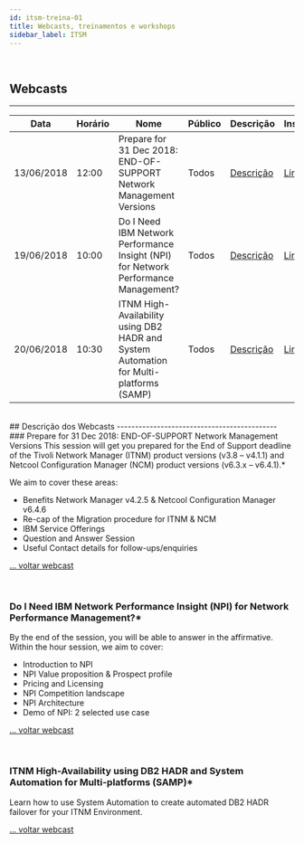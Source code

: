 ```yaml
---
id: itsm-treina-01
title: Webcasts, treinamentos e workshops
sidebar_label: ITSM
---
```

<br />

## Webcasts
-----------------------------------
|Data|Horário|Nome|Público|Descrição|Inscrição| 
|---|---|---|---|---|---|
|13/06/2018| 12:00 | Prepare for 31 Dec 2018: END-OF-SUPPORT Network Management Versions | Todos | [Descrição](/docs/itsm-treina-01.html#prepare-for-31-dec-2018-end-of-support-network-management-versions) | [Link](https://event.on24.com/eventRegistration/EventLobbyServlet?target=reg20.jsp&referrer=&eventid=1681927&sessionid=1&key=09F7A3E4DBDB1C0D2E1FAFC02F846EF6&regTag=&sourcepage=register) | 
|19/06/2018| 10:00 | Do I Need IBM Network Performance Insight (NPI) for Network Performance Management? | Todos| [Descrição](/docs/itsm-treina-01.html#do-i-need-ibm-network-performance-insight-npi-for-network-performance-management) |[Link](https://event.on24.com/eventRegistration/EventLobbyServlet?target=reg20.jsp&referrer=&eventid=1765312&sessionid=1&key=8FFAD2CAA6461853891E820C60D2C4B2&regTag=&sourcepage=register) |
|20/06/2018| 10:30 | ITNM High-Availability using DB2 HADR and System Automation for Multi-platforms (SAMP) | Todos | [Descrição](/docs/itsm-treina-01.html#itnm-high-availability-using-db2-hadr-and-system-automation-for-multi-platforms-samp) | [Link](https://event.on24.com/eventRegistration/EventLobbyServlet?target=reg20.jsp&referrer=&eventid=1681969&sessionid=1&key=87DCC61C656FC9B7EE95B36AACB24D8D&regTag=&sourcepage=register) |

<br />
## Descrição dos Webcasts 
--------------------------------------------
<br />
### Prepare for 31 Dec 2018: END-OF-SUPPORT Network Management Versions
This session will get you prepared for the End of Support deadline of the Tivoli Network Manager (ITNM)   product versions (v3.8 – v4.1.1) and Netcool Configuration Manager (NCM) product versions (v6.3.x – v6.4.1).*

We aim to cover these areas:
- Benefits Network Manager v4.2.5 & Netcool Configuration Manager v6.4.6
- Re-cap of the Migration procedure for ITNM & NCM
- IBM Service Offerings
- Question and Answer Session
- Useful Contact details for follow-ups/enquiries

[... voltar webcast](/docs/itsm-treina-01.html#webcasts)

<br />

### Do I Need IBM Network Performance Insight (NPI) for Network Performance Management?*
By the end of the session, you will be able to answer in the affirmative. Within the hour session, we aim to cover:
- Introduction to NPI
- NPI Value proposition & Prospect profile
- Pricing and Licensing
- NPI Competition landscape
- NPI Architecture
- Demo of NPI: 2 selected use case

[... voltar webcast](/docs/itsm-treina-01.html#webcasts)

<br />

### ITNM High-Availability using DB2 HADR and System Automation for Multi-platforms (SAMP)*
Learn how to use System Automation to create automated DB2 HADR failover for your ITNM Environment.

[... voltar webcast](/docs/itsm-treina-01.html#webcasts)